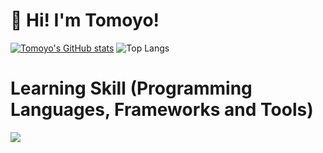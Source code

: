 # 👋 Hi! I'm Tomoyo!
[![Tomoyo's GitHub stats](https://github-readme-stats.vercel.app/api?username=1080tomoyo)](https://github.com/1080tomoyo/github-readme-stats)
![Top Langs](https://github-readme-stats.vercel.app/api/top-langs/?username=1080tomoyo&layout=compact)

# Learning Skill (Programming Languages, Frameworks and Tools)

<img src="https://skillicons.dev/icons?i=react,nextjs,ts,vue,js,nodejs,nuxtjs,nestjs,redux,webpack,npm,babel,aws,firebase,git,github,html,css,jquery,vscode,docker,php,laravel,mysql,ruby,rails,wordpress,illustrator,photoshop,figma"/>
